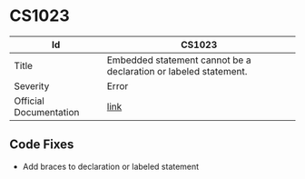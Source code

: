 # CS1023

| Id                     | CS1023                                                            |
| ---------------------- | ----------------------------------------------------------------- |
| Title                  | Embedded statement cannot be a declaration or labeled statement\. |
| Severity               | Error                                                             |
| Official Documentation | [link](http://docs.microsoft.com/en-us/dotnet/csharp/misc/cs1023) |

## Code Fixes

* Add braces to declaration or labeled statement

